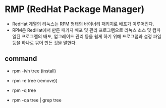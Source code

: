 
# RMP (RedHat Package Manager)

- RedHat 계열의 리눅스는 RPM 형태의 바이너리 패키지로 배포가 이루어진다.
- RPM은 RedHat에서 만든 패키지 배포 및 관리 프로그램으로 리눅스 소스 및 컴파일된 프로그램의 배포, 업그레이드 관리 등을 쉽게 하기 위해 프로그램과 설정 파일 등을 하나로 묶어 만든 것을 말한다.

## command

- rpm -ivh tree (install)
- rpm -e tree (remove))

- rpm -q tree
- rpm -qa tree | grep tree
